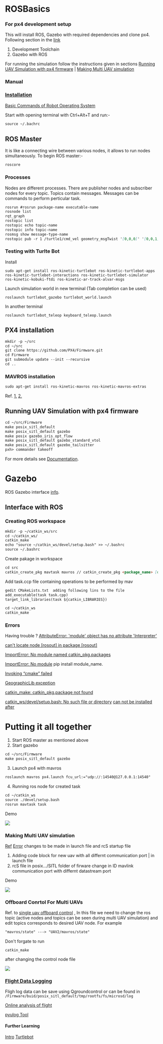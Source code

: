 # ROSBasics
### For px4 development setup
This will install ROS, Gazebo with required dependencies and clone px4. 
Following section in the [link](https://dev.px4.io/en/setup/dev_env_linux.html)

1. Development Toolchain 
2. Gazebo with ROS

For running the simulation follow the instructions given in sections 
[Running UAV Simulation with px4 firmware](https://github.com/mymultiverse/ROSBasics#running-uav-simulation-with-px4-firmware) | [Making Multi UAV simulation](https://github.com/mymultiverse/ROSBasics#making-multi-uav-simulation)

### Manual
### [Installation](http://wiki.ros.org/kinetic/Installation/Ubuntu) 
[Basic Commands of Robot Operating System](https://mymultiverse.github.io/ROSBasics/) 

Start with opening terminal with Ctrl+Alt+T and run:-
```markdown
source ~/.bachrc
```
## ROS Master
It is like a connecting wire between various nodes, it allows to run nodes simultaneously. To begin ROS master:-
```markdown
roscore
```
<!--- You can use the [editor on GitHub](https://github.com/mymultiverse/deepspace/edit/master/index.md) to maintain and preview the content for your website in Markdown files. --->

<!--- Whenever you commit to this repository, GitHub Pages will run [Jekyll](https://jekyllrb.com/) to rebuild the pages in your site, from the content in your Markdown files. --->

### Processes
Nodes are different processes. There are publisher nodes and subscriber nodes for every topic. Topics contain messages. Messages can be commands to perform perticular task.    
```markdown
rosrun #rosrun package-name executable-name
rosnode list
rqt_graph
rostopic list
rostopic echo topic-name
rostopic info topic-name
rosmsg show message-type-name
rostopic pub -r 1 /turtle1/cmd_vel geometry_msgTwist '[0,0,0]' '[0,0,1]'

```
### Testing with Turlte Bot
Install

    sudo apt-get install ros-kinetic-turtlebot ros-kinetic-turtlebot-apps ros-kinetic-turtlebot-interactions ros-kinetic-turtlebot-simulator ros-kinetic-kobuki-ftdi ros-kinetic-ar-track-alvar-msgs

Launch simulation world in new terminal (Tab completion can be used)
    
    roslaunch turtlebot_gazebo turtlebot_world.launch

In another terminal

    roslaunch turtlebot_teleop keyboard_teleop.launch   
   

## PX4 installation
```markdown
mkdir -p ~/src
cd ~/src
git clone https://github.com/PX4/Firmware.git
cd Firmware
git submodule update --init --recursive
cd ..
```
### MAVROS installation
```markdown
sudo apt-get install ros-kinetic-mavros ros-kinetic-mavros-extras
```
Ref.
[1.](https://github.com/mavlink/mavros/blob/master/mavros/README.md)
[2.](https://dev.px4.io/en/setup/dev_env_linux_ubuntu.html)

## Running UAV Simulation with px4 firmware

```markdown
cd ~/src/Firmware
make posix_sitl_default
make posix_sitl_default gazebo 
make posix gazebo_iris_opt_flow
make posix_sitl_default gazebo_standard_vtol
make posix_sitl_default gazebo_tailsitter
pxh> commander takeoff
```

For more details see [Documentation](http://dev.px4.io.s3-website-us-east-1.amazonaws.com/simulation-gazebo.html).


# Gazebo

ROS Gazebo interface [info](https://dev.px4.io/en/simulation/ros_interface.html). 
## Interface with ROS
### Creating ROS workspace
```markdown
mkdir -p ~/catkin_ws/src
cd ~/catkin_ws/
catkin_make
echo "source ~/catkin_ws/devel/setup.bash" >> ~/.bashrc
source ~/.bashrc
```
 Create pakage in workspace  
```markdown
cd src
catkin_create_pkg mavtask mavros // catkin_create_pkg <package_name> [dependency1] [dependency2]
```
  Add task.ccp file containing operations to be performed by mav
```markdown
gedit CMakeLists.txt  adding following lins to the file
add_executable(task task.cpp)
target_link_libraries(task ${catkin_LIBRARIES})

cd ~/catkin_ws
catkin_make

```

### Errors

Having trouble ?
[AttributeError: 'module' object has no attribute 'Interpreter'](https://github.com/ros/genmsg/issues/63)

[can't locate node [rosout] in package [rosout]](https://answers.ros.org/question/175202/why-am-i-getting-cant-locate-node-rosout-in-package-rosout/)

[ImportError: No module named catkin_pkg.packages](https://stackoverflow.com/questions/47992442/importerror-no-module-named-catkin-pkg-packages) 

[ImportError: No module](https://robotics.stackexchange.com/questions/14866/error-during-turtlebot-launch-in-ros) pip install module_name.

[Invoking “cmake” failed](https://robotics.stackexchange.com/questions/15107/invoking-cmake-failed) 

[GeographicLib exception](https://robotics.stackexchange.com/questions/14933/roslaunch-mavros-px4-launch-not-working-properly/15132#15132) 

[catkin_make: catkin_pkg.package not found](https://answers.ros.org/question/281598/catkin_make-catkin_pkgpackage-not-found-anaconda/) 

[catkin_ws/devel/setup.bash: No such file or directory](https://answers.ros.org/question/281599/catkin_wsdevelsetupbash-no-such-file-or-directory/) 
[can not be installed after](http://answers.gazebosim.org/question/15568/ros-kinetic-desktop-full-can-not-be-installed-after-installing-gazebo/)

# Putting it all together 
1. Start ROS master as mentioned above
2. Start gazebo 
```markdown
cd ~/src/Firmware
make posix_sitl_default gazebo
```
3. Launch px4 with mavros
```markdown
roslaunch mavros px4.launch fcu_url:="udp://:14540@127.0.0.1:14540"
```
4. Running ros node for created task
```markdown
cd ~/catkin_ws
source ./devel/setup.bash 
rosrun mavtask task 
```
Demo

[![](https://img.youtube.com/vi/sCxQypo6neU/0.jpg)](https://www.youtube.com/watch?v=sCxQypo6neU)

### Making Multi UAV simulation
[Ref](https://dev.px4.io/en/simulation/multi-vehicle-simulation.html)
[Error](https://github.com/PX4/Firmware/pull/7235)
changes to be made in launch file and rcS startup file 
1. Adding code block for new uav with all differnt communication port | in launch file 
2. rcS file in posix.../SITL folder of firware  change in ID mavlink communication port with differnt datastream port

Demo

[![](https://img.youtube.com/vi/AKep_iQlduY/0.jpg)](https://www.youtube.com/watch?v=AKep_iQlduY)

### Offboard Conrtol For Multi UAVs
Ref. to [single uav offboard control](https://dev.px4.io/en/ros/mavros_offboard.html) , In this file we need to change the ros topic (active nodes and topics can be seen during multi UAV simulation) and edit topics corresponds to desired UAV node. For example
```markdown
"mavros/state" ---> "UAV2/mavros/state" 
```
Don't forgate to run 

    catkin_make
after changing the control node file

[![](https://img.youtube.com/vi/b1jjp161HqU/0.jpg)](https://www.youtube.com/watch?v=b1jjp161HqU)

### [Flight Data Logging](https://dev.px4.io/en/log/flight_log_analysis.html)
Fligh log data can be save using Qgroundcontrol or can be found in 
`
/Firmware/buid/posix_sitl_default/tmp/rootfs/fs/microsd/log
`

[Online analysis of flight](https://logs.px4.io/)

[pyulog Tool](https://github.com/PX4/pyulog)

#### Further Learning

[Intro](https://www.allaboutcircuits.com/technical-articles/an-introduction-to-robot-operating-system-ros/) 
[Turtlebot](http://learn.turtlebot.com/2015/02/03/7/)

 
